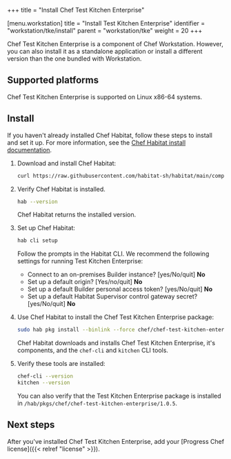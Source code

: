+++
title = "Install Chef Test Kitchen Enterprise"

[menu.workstation]
title = "Install Test Kitchen Enterprise"
identifier = "workstation/tke/install"
parent = "workstation/tke"
weight = 20
+++

Chef Test Kitchen Enterprise is a component of Chef Workstation.
However, you can also install it as a standalone application or install a different version than the one bundled with Workstation.

## Supported platforms

Chef Test Kitchen Enterprise is supported on Linux x86-64 systems.

## Install

If you haven't already installed Chef Habitat, follow these steps to install and set it up.
For more information, see the [Chef Habitat install documentation](https://docs.chef.io/habitat/install_habitat/).

1. Download and install Chef Habitat:

    ```sh
    curl https://raw.githubusercontent.com/habitat-sh/habitat/main/components/hab/install.sh | sudo bash -s -- -c stable
    ```

1. Verify Chef Habitat is installed.

    ```sh
    hab --version
    ```

    Chef Habitat returns the installed version.

1. Set up Chef Habitat:

    ```sh
    hab cli setup
    ```

    Follow the prompts in the Habitat CLI.
    We recommend the following settings for running Test Kitchen Enterprise:

    - Connect to an on-premises Builder instance? [yes/No/quit] **No**
    - Set up a default origin? [Yes/no/quit] **No**
    - Set up a default Builder personal access token? [yes/No/quit] **No**
    - Set up a default Habitat Supervisor control gateway secret? [yes/No/quit] **No**

1. Use Chef Habitat to install the Chef Test Kitchen Enterprise package:

    ```sh
    sudo hab pkg install --binlink --force chef/chef-test-kitchen-enterprise --channel unstable
    ```

    Chef Habitat downloads and installs Chef Test Kitchen Enterprise, it's components, and the `chef-cli` and `kitchen` CLI tools.

1. Verify these tools are installed:

    ```sh
    chef-cli --version
    kitchen --version
    ```

    You can also verify that the Test Kitchen Enterprise package is installed in `/hab/pkgs/chef/chef-test-kitchen-enterprise/1.0.5`.

## Next steps

After you've installed Chef Test Kitchen Enterprise, add your [Progress Chef license]({{< relref "license" >}}).
